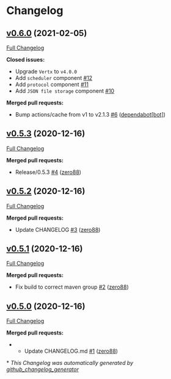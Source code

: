 # Changelog

## [v0.6.0](https://github.com/zero88/qwe/tree/v0.5.3) (2021-02-05)

[Full Changelog](https://github.com/zero88/qwe/compare/v0.5.3...v0.6.0)

**Closed issues:**

- Upgrade `Vertx` to `v4.0.0`
- Add `scheduler` component [\#12](https://github.com/zero88/qwe/issues/12)
- Add `protocol` component [\#11](https://github.com/zero88/qwe/issues/11)
- Add `JSON file storage` component [\#10](https://github.com/zero88/qwe/issues/10)

**Merged pull requests:**

- Bump actions/cache from v1 to v2.1.3 [\#6](https://github.com/zero88/qwe/pull/6) ([dependabot[bot]](https://github.com/apps/dependabot))

## [v0.5.3](https://github.com/zero88/qwe/tree/v0.5.3) (2020-12-16)

[Full Changelog](https://github.com/zero88/qwe/compare/v0.5.2...v0.5.3)

**Merged pull requests:**

- Release/0.5.3 [\#4](https://github.com/zero88/qwe/pull/4) ([zero88](https://github.com/zero88))

## [v0.5.2](https://github.com/zero88/qwe/tree/v0.5.2) (2020-12-16)

[Full Changelog](https://github.com/zero88/qwe/compare/v0.5.1...v0.5.2)

**Merged pull requests:**

- Update CHANGELOG [\#3](https://github.com/zero88/qwe/pull/3) ([zero88](https://github.com/zero88))

## [v0.5.1](https://github.com/zero88/qwe/tree/v0.5.1) (2020-12-16)

[Full Changelog](https://github.com/zero88/qwe/compare/v0.5.0...v0.5.1)

**Merged pull requests:**

- Fix build to correct maven group [\#2](https://github.com/zero88/qwe/pull/2) ([zero88](https://github.com/zero88))

## [v0.5.0](https://github.com/zero88/qwe/tree/v0.5.0) (2020-12-16)

[Full Changelog](https://github.com/zero88/qwe/compare/438aa925ff4f928ffc343ddfde9ef859b0854014...v0.5.0)

**Merged pull requests:**

- - Update CHANGELOG.md [\#1](https://github.com/zero88/qwe/pull/1) ([zero88](https://github.com/zero88))



\* *This Changelog was automatically generated by [github_changelog_generator](https://github.com/github-changelog-generator/github-changelog-generator)*
